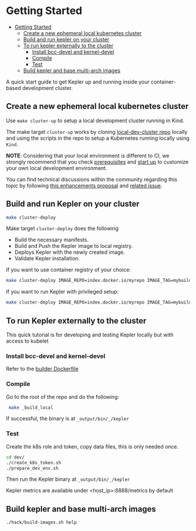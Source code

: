 # Getting Started

<!--toc:start-->
- [Getting Started](#getting-started)
  - [Create a new ephemeral local kubernetes cluster](#create-a-new-ephemeral-local-kubernetes-cluster)
  - [Build and run kepler on your cluster](#build-and-run-kepler-on-your-cluster)
  - [To run kepler externally to the cluster](#to-run-kepler-externally-to-the-cluster)
    - [Install bcc-devel and kernel-devel](#install-bcc-devel-and-kernel-devel)
    - [Compile](#compile)
    - [Test](#test)
  - [Build kepler and base multi-arch images](#build-kepler-and-base-multi-arch-images)
<!--toc:end-->

A quick start guide to get Kepler up and running inside your container-based development cluster.

## Create a new ephemeral local kubernetes cluster

Use `make cluster-up` to setup a local development cluster running in Kind.

The make target `cluster-up` works by cloning [local-dev-cluster repo](https://github.com/sustainable-computing-io/local-dev-cluster)
locally and using the scripts in the repo to setup a Kubernetes running locally
using `Kind`.

**NOTE**: Considering that your local environment is different to CI, we strongly
recommend that you check [prerequisites](https://github.com/sustainable-computing-io/local-dev-cluster#prerequisites)
and [start up](https://github.com/sustainable-computing-io/local-dev-cluster#startup) to
customize your own local development environment.

You can find technical discussions within the community regarding this topic by
following [this enhancements proposal](../../enhancements/CICDv1.md) and
[related issue](https://github.com/sustainable-computing-io/kepler/issues/721).

## Build and run Kepler on your cluster

```bash
make cluster-deploy
```

Make target `cluster-deploy` does the following

- Build the necessary manifests.
- Build and Push the Kepler image to local registry.
- Deploys Kepler with the newly created image.
- Validate Kepler installation.

If you want to use container registry of your choice:

```bash
make cluster-deploy IMAGE_REPO=index.docker.io/myrepo IMAGE_TAG=mybuild NO_BUILD=true
```

If you want to run Kepler with privileged setup:

```bash
make cluster-deploy IMAGE_REPO=index.docker.io/myrepo IMAGE_TAG=mybuild OPTS=ROOTLESS NO_BUILD=true
```

## To run Kepler externally to the cluster

This quick tutorial is for developing and testing Kepler locally but with access to kubelet

### Install bcc-devel and kernel-devel

Refer to the [builder Dockerfile](https://github.com/sustainable-computing-io/kepler/blob/main/build/Dockerfile.builder)

### Compile

Go to the root of the repo and do the following:

```bash
 make _build_local
```

If successful, the binary is at `_output/bin/_/kepler`

### Test

Create the k8s role and token, copy data files, this is only needed once.

```bash
cd dev/
./create_k8s_token.sh
./prepare_dev_env.sh
```

Then run the Kepler binary at `_output/bin/_/kepler`

Kepler metrics are available under <host_ip>:8888/metrics by default

## Build kepler and base multi-arch images

```bash
./hack/build-images.sh help
```
